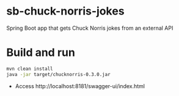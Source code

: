 # sb-chuck-norris-jokes
Spring Boot app that gets Chuck Norris jokes from an external API

# Build and run
```sh
mvn clean install
java -jar target/chucknorris-0.3.0.jar
```
 * Access http://localhost:8181/swagger-ui/index.html


